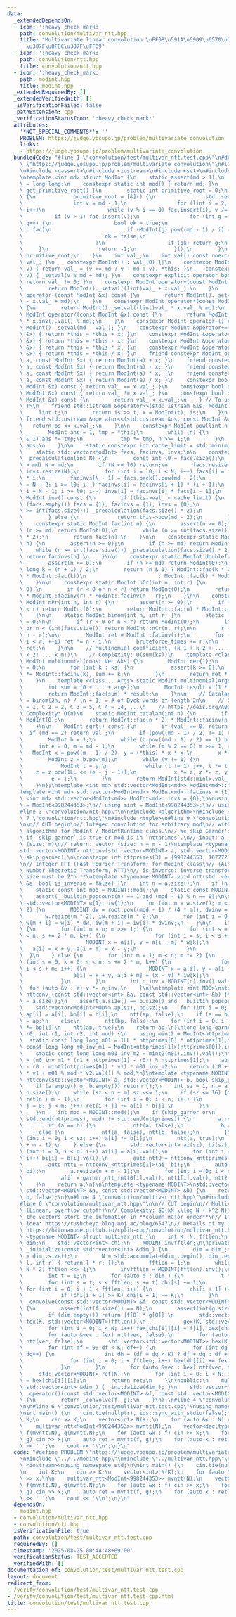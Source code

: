 ```yaml
---
data:
  _extendedDependsOn:
  - icon: ':heavy_check_mark:'
    path: convolution/multivar_ntt.hpp
    title: "Multivariate linear convolution \uFF08\u591A\u5909\u6570\u7DDA\u5F62\u7573\
      \u307F\u8FBC\u307F\uFF09"
  - icon: ':heavy_check_mark:'
    path: convolution/ntt.hpp
    title: convolution/ntt.hpp
  - icon: ':heavy_check_mark:'
    path: modint.hpp
    title: modint.hpp
  _extendedRequiredBy: []
  _extendedVerifiedWith: []
  _isVerificationFailed: false
  _pathExtension: cpp
  _verificationStatusIcon: ':heavy_check_mark:'
  attributes:
    '*NOT_SPECIAL_COMMENTS*': ''
    PROBLEM: https://judge.yosupo.jp/problem/multivariate_convolution
    links:
    - https://judge.yosupo.jp/problem/multivariate_convolution
  bundledCode: "#line 1 \"convolution/test/multivar_ntt.test.cpp\"\n#define PROBLEM\
    \ \"https://judge.yosupo.jp/problem/multivariate_convolution\"\n#line 2 \"modint.hpp\"\
    \n#include <cassert>\n#include <iostream>\n#include <set>\n#include <vector>\n\
    \ntemplate <int md> struct ModInt {\n    static_assert(md > 1);\n    using lint\
    \ = long long;\n    constexpr static int mod() { return md; }\n    static int\
    \ get_primitive_root() {\n        static int primitive_root = 0;\n        if (!primitive_root)\
    \ {\n            primitive_root = [&]() {\n                std::set<int> fac;\n\
    \                int v = md - 1;\n                for (lint i = 2; i * i <= v;\
    \ i++)\n                    while (v % i == 0) fac.insert(i), v /= i;\n      \
    \          if (v > 1) fac.insert(v);\n                for (int g = 1; g < md;\
    \ g++) {\n                    bool ok = true;\n                    for (auto i\
    \ : fac)\n                        if (ModInt(g).pow((md - 1) / i) == 1) {\n  \
    \                          ok = false;\n                            break;\n \
    \                       }\n                    if (ok) return g;\n           \
    \     }\n                return -1;\n            }();\n        }\n        return\
    \ primitive_root;\n    }\n    int val_;\n    int val() const noexcept { return\
    \ val_; }\n    constexpr ModInt() : val_(0) {}\n    constexpr ModInt &_setval(lint\
    \ v) { return val_ = (v >= md ? v - md : v), *this; }\n    constexpr ModInt(lint\
    \ v) { _setval(v % md + md); }\n    constexpr explicit operator bool() const {\
    \ return val_ != 0; }\n    constexpr ModInt operator+(const ModInt &x) const {\n\
    \        return ModInt()._setval((lint)val_ + x.val_);\n    }\n    constexpr ModInt\
    \ operator-(const ModInt &x) const {\n        return ModInt()._setval((lint)val_\
    \ - x.val_ + md);\n    }\n    constexpr ModInt operator*(const ModInt &x) const\
    \ {\n        return ModInt()._setval((lint)val_ * x.val_ % md);\n    }\n    constexpr\
    \ ModInt operator/(const ModInt &x) const {\n        return ModInt()._setval((lint)val_\
    \ * x.inv().val() % md);\n    }\n    constexpr ModInt operator-() const { return\
    \ ModInt()._setval(md - val_); }\n    constexpr ModInt &operator+=(const ModInt\
    \ &x) { return *this = *this + x; }\n    constexpr ModInt &operator-=(const ModInt\
    \ &x) { return *this = *this - x; }\n    constexpr ModInt &operator*=(const ModInt\
    \ &x) { return *this = *this * x; }\n    constexpr ModInt &operator/=(const ModInt\
    \ &x) { return *this = *this / x; }\n    friend constexpr ModInt operator+(lint\
    \ a, const ModInt &x) { return ModInt(a) + x; }\n    friend constexpr ModInt operator-(lint\
    \ a, const ModInt &x) { return ModInt(a) - x; }\n    friend constexpr ModInt operator*(lint\
    \ a, const ModInt &x) { return ModInt(a) * x; }\n    friend constexpr ModInt operator/(lint\
    \ a, const ModInt &x) { return ModInt(a) / x; }\n    constexpr bool operator==(const\
    \ ModInt &x) const { return val_ == x.val_; }\n    constexpr bool operator!=(const\
    \ ModInt &x) const { return val_ != x.val_; }\n    constexpr bool operator<(const\
    \ ModInt &x) const {\n        return val_ < x.val_;\n    } // To use std::map<ModInt,\
    \ T>\n    friend std::istream &operator>>(std::istream &is, ModInt &x) {\n   \
    \     lint t;\n        return is >> t, x = ModInt(t), is;\n    }\n    constexpr\
    \ friend std::ostream &operator<<(std::ostream &os, const ModInt &x) {\n     \
    \   return os << x.val_;\n    }\n\n    constexpr ModInt pow(lint n) const {\n\
    \        ModInt ans = 1, tmp = *this;\n        while (n) {\n            if (n\
    \ & 1) ans *= tmp;\n            tmp *= tmp, n >>= 1;\n        }\n        return\
    \ ans;\n    }\n\n    static constexpr int cache_limit = std::min(md, 1 << 21);\n\
    \    static std::vector<ModInt> facs, facinvs, invs;\n\n    constexpr static void\
    \ _precalculation(int N) {\n        const int l0 = facs.size();\n        if (N\
    \ > md) N = md;\n        if (N <= l0) return;\n        facs.resize(N), facinvs.resize(N),\
    \ invs.resize(N);\n        for (int i = l0; i < N; i++) facs[i] = facs[i - 1]\
    \ * i;\n        facinvs[N - 1] = facs.back().pow(md - 2);\n        for (int i\
    \ = N - 2; i >= l0; i--) facinvs[i] = facinvs[i + 1] * (i + 1);\n        for (int\
    \ i = N - 1; i >= l0; i--) invs[i] = facinvs[i] * facs[i - 1];\n    }\n\n    constexpr\
    \ ModInt inv() const {\n        if (this->val_ < cache_limit) {\n            if\
    \ (facs.empty()) facs = {1}, facinvs = {1}, invs = {0};\n            while (this->val_\
    \ >= int(facs.size())) _precalculation(facs.size() * 2);\n            return invs[this->val_];\n\
    \        } else {\n            return this->pow(md - 2);\n        }\n    }\n\n\
    \    constexpr static ModInt fac(int n) {\n        assert(n >= 0);\n        if\
    \ (n >= md) return ModInt(0);\n        while (n >= int(facs.size())) _precalculation(facs.size()\
    \ * 2);\n        return facs[n];\n    }\n\n    constexpr static ModInt facinv(int\
    \ n) {\n        assert(n >= 0);\n        if (n >= md) return ModInt(0);\n    \
    \    while (n >= int(facs.size())) _precalculation(facs.size() * 2);\n       \
    \ return facinvs[n];\n    }\n\n    constexpr static ModInt doublefac(int n) {\n\
    \        assert(n >= 0);\n        if (n >= md) return ModInt(0);\n        long\
    \ long k = (n + 1) / 2;\n        return (n & 1) ? ModInt::fac(k * 2) / (ModInt(2).pow(k)\
    \ * ModInt::fac(k))\n                       : ModInt::fac(k) * ModInt(2).pow(k);\n\
    \    }\n\n    constexpr static ModInt nCr(int n, int r) {\n        assert(n >=\
    \ 0);\n        if (r < 0 or n < r) return ModInt(0);\n        return ModInt::fac(n)\
    \ * ModInt::facinv(r) * ModInt::facinv(n - r);\n    }\n\n    constexpr static\
    \ ModInt nPr(int n, int r) {\n        assert(n >= 0);\n        if (r < 0 or n\
    \ < r) return ModInt(0);\n        return ModInt::fac(n) * ModInt::facinv(n - r);\n\
    \    }\n\n    static ModInt binom(int n, int r) {\n        static long long bruteforce_times\
    \ = 0;\n\n        if (r < 0 or n < r) return ModInt(0);\n        if (n <= bruteforce_times\
    \ or n < (int)facs.size()) return ModInt::nCr(n, r);\n\n        r = std::min(r,\
    \ n - r);\n\n        ModInt ret = ModInt::facinv(r);\n        for (int i = 0;\
    \ i < r; ++i) ret *= n - i;\n        bruteforce_times += r;\n\n        return\
    \ ret;\n    }\n\n    // Multinomial coefficient, (k_1 + k_2 + ... + k_m)! / (k_1!\
    \ k_2! ... k_m!)\n    // Complexity: O(sum(ks))\n    template <class Vec> static\
    \ ModInt multinomial(const Vec &ks) {\n        ModInt ret{1};\n        int sum\
    \ = 0;\n        for (int k : ks) {\n            assert(k >= 0);\n            ret\
    \ *= ModInt::facinv(k), sum += k;\n        }\n        return ret * ModInt::fac(sum);\n\
    \    }\n    template <class... Args> static ModInt multinomial(Args... args) {\n\
    \        int sum = (0 + ... + args);\n        ModInt result = (1 * ... * ModInt::facinv(args));\n\
    \        return ModInt::fac(sum) * result;\n    }\n\n    // Catalan number, C_n\
    \ = binom(2n, n) / (n + 1) = # of Dyck words of length 2n\n    // C_0 = 1, C_1\
    \ = 1, C_2 = 2, C_3 = 5, C_4 = 14, ...\n    // https://oeis.org/A000108\n    //\
    \ Complexity: O(n)\n    static ModInt catalan(int n) {\n        if (n < 0) return\
    \ ModInt(0);\n        return ModInt::fac(n * 2) * ModInt::facinv(n + 1) * ModInt::facinv(n);\n\
    \    }\n\n    ModInt sqrt() const {\n        if (val_ == 0) return 0;\n      \
    \  if (md == 2) return val_;\n        if (pow((md - 1) / 2) != 1) return 0;\n\
    \        ModInt b = 1;\n        while (b.pow((md - 1) / 2) == 1) b += 1;\n   \
    \     int e = 0, m = md - 1;\n        while (m % 2 == 0) m >>= 1, e++;\n     \
    \   ModInt x = pow((m - 1) / 2), y = (*this) * x * x;\n        x *= (*this);\n\
    \        ModInt z = b.pow(m);\n        while (y != 1) {\n            int j = 0;\n\
    \            ModInt t = y;\n            while (t != 1) j++, t *= t;\n        \
    \    z = z.pow(1LL << (e - j - 1));\n            x *= z, z *= z, y *= z;\n   \
    \         e = j;\n        }\n        return ModInt(std::min(x.val_, md - x.val_));\n\
    \    }\n};\ntemplate <int md> std::vector<ModInt<md>> ModInt<md>::facs = {1};\n\
    template <int md> std::vector<ModInt<md>> ModInt<md>::facinvs = {1};\ntemplate\
    \ <int md> std::vector<ModInt<md>> ModInt<md>::invs = {0};\n\nusing ModInt998244353\
    \ = ModInt<998244353>;\n// using mint = ModInt<998244353>;\n// using mint = ModInt<1000000007>;\n\
    #line 3 \"convolution/ntt.hpp\"\n\n#include <algorithm>\n#include <array>\n#line\
    \ 7 \"convolution/ntt.hpp\"\n#include <tuple>\n#line 9 \"convolution/ntt.hpp\"\
    \n\n// CUT begin\n// Integer convolution for arbitrary mod\n// with NTT (and Garner's\
    \ algorithm) for ModInt / ModIntRuntime class.\n// We skip Garner's algorithm\
    \ if `skip_garner` is true or mod is in `nttprimes`.\n// input: a (size: n), b\
    \ (size: m)\n// return: vector (size: n + m - 1)\ntemplate <typename MODINT>\n\
    std::vector<MODINT> nttconv(std::vector<MODINT> a, std::vector<MODINT> b, bool\
    \ skip_garner);\n\nconstexpr int nttprimes[3] = {998244353, 167772161, 469762049};\n\
    \n// Integer FFT (Fast Fourier Transform) for ModInt class\n// (Also known as\
    \ Number Theoretic Transform, NTT)\n// is_inverse: inverse transform\n// ** Input\
    \ size must be 2^n **\ntemplate <typename MODINT> void ntt(std::vector<MODINT>\
    \ &a, bool is_inverse = false) {\n    int n = a.size();\n    if (n == 1) return;\n\
    \    static const int mod = MODINT::mod();\n    static const MODINT root = MODINT::get_primitive_root();\n\
    \    assert(__builtin_popcount(n) == 1 and (mod - 1) % n == 0);\n\n    static\
    \ std::vector<MODINT> w{1}, iw{1};\n    for (int m = w.size(); m < n / 2; m *=\
    \ 2) {\n        MODINT dw = root.pow((mod - 1) / (4 * m)), dwinv = 1 / dw;\n \
    \       w.resize(m * 2), iw.resize(m * 2);\n        for (int i = 0; i < m; i++)\
    \ w[m + i] = w[i] * dw, iw[m + i] = iw[i] * dwinv;\n    }\n\n    if (!is_inverse)\
    \ {\n        for (int m = n; m >>= 1;) {\n            for (int s = 0, k = 0; s\
    \ < n; s += 2 * m, k++) {\n                for (int i = s; i < s + m; i++) {\n\
    \                    MODINT x = a[i], y = a[i + m] * w[k];\n                 \
    \   a[i] = x + y, a[i + m] = x - y;\n                }\n            }\n      \
    \  }\n    } else {\n        for (int m = 1; m < n; m *= 2) {\n            for\
    \ (int s = 0, k = 0; s < n; s += 2 * m, k++) {\n                for (int i = s;\
    \ i < s + m; i++) {\n                    MODINT x = a[i], y = a[i + m];\n    \
    \                a[i] = x + y, a[i + m] = (x - y) * iw[k];\n                }\n\
    \            }\n        }\n        int n_inv = MODINT(n).inv().val();\n      \
    \  for (auto &v : a) v *= n_inv;\n    }\n}\ntemplate <int MOD>\nstd::vector<ModInt<MOD>>\
    \ nttconv_(const std::vector<int> &a, const std::vector<int> &b) {\n    int sz\
    \ = a.size();\n    assert(a.size() == b.size() and __builtin_popcount(sz) == 1);\n\
    \    std::vector<ModInt<MOD>> ap(sz), bp(sz);\n    for (int i = 0; i < sz; i++)\
    \ ap[i] = a[i], bp[i] = b[i];\n    ntt(ap, false);\n    if (a == b)\n        bp\
    \ = ap;\n    else\n        ntt(bp, false);\n    for (int i = 0; i < sz; i++) ap[i]\
    \ *= bp[i];\n    ntt(ap, true);\n    return ap;\n}\nlong long garner_ntt_(int\
    \ r0, int r1, int r2, int mod) {\n    using mint2 = ModInt<nttprimes[2]>;\n  \
    \  static const long long m01 = 1LL * nttprimes[0] * nttprimes[1];\n    static\
    \ const long long m0_inv_m1 = ModInt<nttprimes[1]>(nttprimes[0]).inv().val();\n\
    \    static const long long m01_inv_m2 = mint2(m01).inv().val();\n\n    int v1\
    \ = (m0_inv_m1 * (r1 + nttprimes[1] - r0)) % nttprimes[1];\n    auto v2 = (mint2(r2)\
    \ - r0 - mint2(nttprimes[0]) * v1) * m01_inv_m2;\n    return (r0 + 1LL * nttprimes[0]\
    \ * v1 + m01 % mod * v2.val()) % mod;\n}\ntemplate <typename MODINT>\nstd::vector<MODINT>\
    \ nttconv(std::vector<MODINT> a, std::vector<MODINT> b, bool skip_garner) {\n\
    \    if (a.empty() or b.empty()) return {};\n    int sz = 1, n = a.size(), m =\
    \ b.size();\n    while (sz < n + m) sz <<= 1;\n    if (sz <= 16) {\n        std::vector<MODINT>\
    \ ret(n + m - 1);\n        for (int i = 0; i < n; i++) {\n            for (int\
    \ j = 0; j < m; j++) ret[i + j] += a[i] * b[j];\n        }\n        return ret;\n\
    \    }\n    int mod = MODINT::mod();\n    if (skip_garner or\n        std::find(std::begin(nttprimes),\
    \ std::end(nttprimes), mod) != std::end(nttprimes)) {\n        a.resize(sz), b.resize(sz);\n\
    \        if (a == b) {\n            ntt(a, false);\n            b = a;\n     \
    \   } else {\n            ntt(a, false), ntt(b, false);\n        }\n        for\
    \ (int i = 0; i < sz; i++) a[i] *= b[i];\n        ntt(a, true);\n        a.resize(n\
    \ + m - 1);\n    } else {\n        std::vector<int> ai(sz), bi(sz);\n        for\
    \ (int i = 0; i < n; i++) ai[i] = a[i].val();\n        for (int i = 0; i < m;\
    \ i++) bi[i] = b[i].val();\n        auto ntt0 = nttconv_<nttprimes[0]>(ai, bi);\n\
    \        auto ntt1 = nttconv_<nttprimes[1]>(ai, bi);\n        auto ntt2 = nttconv_<nttprimes[2]>(ai,\
    \ bi);\n        a.resize(n + m - 1);\n        for (int i = 0; i < n + m - 1; i++)\n\
    \            a[i] = garner_ntt_(ntt0[i].val(), ntt1[i].val(), ntt2[i].val(), mod);\n\
    \    }\n    return a;\n}\n\ntemplate <typename MODINT>\nstd::vector<MODINT> nttconv(const\
    \ std::vector<MODINT> &a, const std::vector<MODINT> &b) {\n    return nttconv<MODINT>(a,\
    \ b, false);\n}\n#line 4 \"convolution/multivar_ntt.hpp\"\n#include <numeric>\n\
    #line 6 \"convolution/multivar_ntt.hpp\"\n\n// CUT begin\n// Multivariate convolution\
    \ (Linear, overflow cutoff)\n// Complexity: $O(kN \\log N + k^2 N)$\n// Note that\
    \ the vectors store the infomation in **column-major order**\n// Implementation\
    \ idea: https://rushcheyo.blog.uoj.ac/blog/6547\n// Details of my implementation:\
    \ https://hitonanode.github.io/cplib-cpp/convolution/multivar_ntt.hpp\ntemplate\
    \ <typename MODINT> struct multivar_ntt {\n    int K, N, fftlen;\n    std::vector<int>\
    \ dim;\n    std::vector<int> chi;\n    MODINT invfftlen;\n\nprivate:\n    void\
    \ _initialize(const std::vector<int> &dim_) {\n        dim = dim_;\n        K\
    \ = dim_.size();\n        N = std::accumulate(dim_.begin(), dim_.end(), 1, [&](int\
    \ l, int r) { return l * r; });\n        fftlen = 1;\n        while (fftlen <\
    \ N * 2) fftlen <<= 1;\n        invfftlen = MODINT(fftlen).inv();\n\n        chi.resize(fftlen);\n\
    \        int t = 1;\n        for (auto d : dim_) {\n            t *= d;\n    \
    \        for (int s = t; s < fftlen; s += t) chi[s] += 1;\n        }\n       \
    \ for (int i = 0; i + 1 < fftlen; i++) {\n            chi[i + 1] += chi[i];\n\
    \            if (chi[i + 1] >= K) chi[i + 1] -= K;\n        }\n    }\n\n    std::vector<MODINT>\
    \ _convolve(const std::vector<MODINT> &f, const std::vector<MODINT> &g) const\
    \ {\n        assert(int(f.size()) == N);\n        assert(int(g.size()) == N);\n\
    \        if (dim.empty()) return {f[0] * g[0]};\n        std::vector<std::vector<MODINT>>\
    \ fex(K, std::vector<MODINT>(fftlen)),\n            gex(K, std::vector<MODINT>(fftlen));\n\
    \        for (int i = 0; i < N; i++) fex[chi[i]][i] = f[i], gex[chi[i]][i] = g[i];\n\
    \        for (auto &vec : fex) ntt(vec, false);\n        for (auto &vec : gex)\
    \ ntt(vec, false);\n        std::vector<std::vector<MODINT>> hex(K, std::vector<MODINT>(fftlen));\n\
    \        for (int df = 0; df < K; df++) {\n            for (int dg = 0; dg < K;\
    \ dg++) {\n                int dh = (df + dg < K) ? df + dg : df + dg - K;\n \
    \               for (int i = 0; i < fftlen; i++) hex[dh][i] += fex[df][i] * gex[dg][i];\n\
    \            }\n        }\n        for (auto &vec : hex) ntt(vec, true);\n   \
    \     std::vector<MODINT> ret(N);\n        for (int i = 0; i < N; i++) ret[i]\
    \ = hex[chi[i]][i];\n        return ret;\n    }\n\npublic:\n    multivar_ntt(const\
    \ std::vector<int> &dim_) { _initialize(dim_); }\n    std::vector<MODINT>\n  \
    \  operator()(const std::vector<MODINT> &f, const std::vector<MODINT> &g) const\
    \ {\n        return _convolve(f, g);\n    }\n};\n#line 4 \"convolution/test/multivar_ntt.test.cpp\"\
    \n\n#line 6 \"convolution/test/multivar_ntt.test.cpp\"\nusing namespace std;\n\
    \nint main() {\n    cin.tie(nullptr), ios::sync_with_stdio(false);\n\n    int\
    \ K;\n    cin >> K;\n    vector<int> N(K);\n    for (auto &x : N) cin >> x;\n\n\
    \    multivar_ntt<ModInt<998244353>> mvntt(N);\n    vector<decltype(mvntt.invfftlen)>\
    \ f(mvntt.N), g(mvntt.N);\n    for (auto &x : f) cin >> x;\n    for (auto &x :\
    \ g) cin >> x;\n    auto ret = mvntt(f, g);\n    for (auto x : ret) cout << x\
    \ << ' ';\n    cout << '\\n';\n}\n"
  code: "#define PROBLEM \"https://judge.yosupo.jp/problem/multivariate_convolution\"\
    \n#include \"../../modint.hpp\"\n#include \"../multivar_ntt.hpp\"\n\n#include\
    \ <iostream>\nusing namespace std;\n\nint main() {\n    cin.tie(nullptr), ios::sync_with_stdio(false);\n\
    \n    int K;\n    cin >> K;\n    vector<int> N(K);\n    for (auto &x : N) cin\
    \ >> x;\n\n    multivar_ntt<ModInt<998244353>> mvntt(N);\n    vector<decltype(mvntt.invfftlen)>\
    \ f(mvntt.N), g(mvntt.N);\n    for (auto &x : f) cin >> x;\n    for (auto &x :\
    \ g) cin >> x;\n    auto ret = mvntt(f, g);\n    for (auto x : ret) cout << x\
    \ << ' ';\n    cout << '\\n';\n}\n"
  dependsOn:
  - modint.hpp
  - convolution/multivar_ntt.hpp
  - convolution/ntt.hpp
  isVerificationFile: true
  path: convolution/test/multivar_ntt.test.cpp
  requiredBy: []
  timestamp: '2025-08-25 00:44:48+09:00'
  verificationStatus: TEST_ACCEPTED
  verifiedWith: []
documentation_of: convolution/test/multivar_ntt.test.cpp
layout: document
redirect_from:
- /verify/convolution/test/multivar_ntt.test.cpp
- /verify/convolution/test/multivar_ntt.test.cpp.html
title: convolution/test/multivar_ntt.test.cpp
---
```

